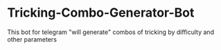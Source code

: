 # Tricking-Combo-Generator-Bot
This bot for telegram "will generate" combos of tricking by difficulty and other parameters
